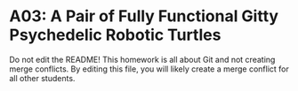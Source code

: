 # A03: A Pair of Fully Functional Gitty Psychedelic Robotic Turtles

Do not edit the README! This homework is all about Git and 
not creating merge conflicts. By editing this file, you will 
likely create a merge conflict for all other students. 

